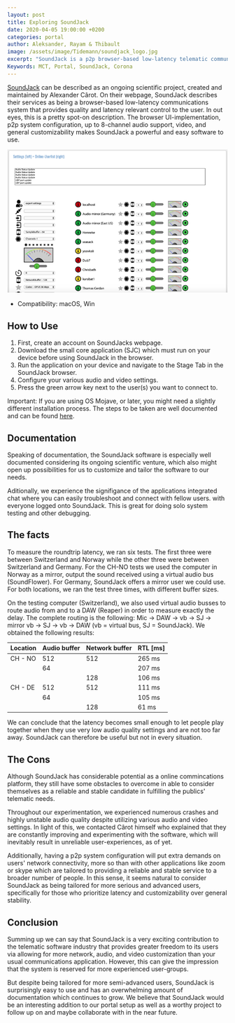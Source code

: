 ```yaml
---
layout: post
title: Exploring SoundJack
date: 2020-04-05 19:00:00 +0200
categories: portal
author: Aleksander, Rayam & Thibault
image: /assets/image/Tidemann/soundjack_logo.jpg
excerpt: "SoundJack is a p2p browser-based low-latency telematic communications system."
Keywords: MCT, Portal, SoundJack, Corona
--- 
```


[SoundJack](https://www.soundjack.eu/index.php) can be described as an ongoing scientific project, created and maintained by Alexander Cârot. On their webpage, SoundJack describes their services as being a browser-based low-latency communications system that provides quality and latency relevant control to the user. In out eyes, this is a pretty spot-on description. The browser UI-implementation, p2p system configuration, up to 8-channel audio support, video, and general customizability makes SoundJack a powerful and easy software to use. 


![browser UI](/assets/image/Tidemann/soundjack_main.jpg)


- Compatibility: macOS, Win


## How to Use


1. First, create an account on SoundJacks webpage.
2. Download the small core application (SJC) which must run on your device before using SoundJack in the browser. 
3. Run the application on your device and navigate to the Stage Tab in the SoundJack browser. 
4. Configure your various audio and video settings.
5. Press the green arrow key next to the user(s) you want to connect to. 


Important: If you are using OS Mojave, or later, you might need a slightly different installation process. The steps to be taken are well documented and can be found [here](https://www.soundjack.eu/index.php/problems).


## Documentation


Speaking of documentation, the SoundJack software is especially well documented considering its ongoing scientific venture, which also might open up possibilities for us to customize and tailor the software to our needs. 


Aditionally, we experience the signifigance of the applications integrated chat where you can easily troubleshoot and connect with fellow users. with everyone logged onto SoundJack. This is great for doing solo system testing and other debugging.


## The facts


To measure the roundtrip latency, we ran six tests. The first three were between Switzerland and Norway while the other three were between Switzerland and Germany. For the CH-NO tests we used the computer in Norway as a mirror, output the sound received using a virtual audio bus (SoundFlower). For Germany, SoundJack offers a mirror user we could use. For both locations, we ran the test three times, with different buffer sizes.


On the testing computer (Switzerland), we also used virtual audio busses to route audio from and to a DAW (Reaper) in order to measure exactly the delay. The complete routing is the following: Mic -> DAW -> vb -> SJ -> mirror vb -> SJ -> vb -> DAW (vb = virtual bus, SJ = SoundJack). We obtained the following results:


| Location | Audio buffer | Network buffer | RTL [ms] |
|----------|--------------|----------------|----------|
| CH - NO  | 512          | 512            | 265 ms   |
|          | 64           |                | 207 ms   |
|          |              | 128            | 106 ms   |
| CH - DE  | 512          | 512            | 111 ms   |
|          | 64           |                | 105 ms   |
|          |              | 128            | 61 ms    |


We can conclude that the latency becomes small enough to let people play together when they use very low audio quality settings and are not too far away. SoundJack can therefore be useful but not in every situation.


## The Cons


Although SoundJack has considerable potential as a online commincations platform, they still have some obstacles to overcome in able to consider themselves as a reliable and stable candidate in fulfilling the publics' telematic needs. 


Throughout our experimentation, we experienced numerous crashes and highly unstable audio quality despite utilizing various audio and video settings. In light of this, we contacted Cârot himself who explained that they are constantly improving and experimenting with the software, which will inevitably result in unreliable user-experiences, as of yet.


Additionally, having a p2p system configuration will put extra demands on users' network connectivity, more so than with other applications like zoom or skype which are tailored to providing a reliable and stable service to a broader number of people. In this sense, it seems natural to consider SoundJack as being tailored for more serious and advanced users, specifically for those who prioritize latency and customizability over general stability. 


## Conclusion


Summing up we can say that SoundJack is a very exciting contribution to the telematic software industry that provides greater freedom to its users via allowing for more network, audio, and video customization than your usual communications application. However, this can give the impression that the system is reserved for more experienced user-groups. 


But despite being tailored for more semi-advanced users, SoundJack is surprisingly easy to use and has an overwhelming amount of documentation which continues to grow. We believe that SoundJack would be an interesting addition to our portal setup as well as a worthy project to follow up on and maybe collaborate with in the near future.
